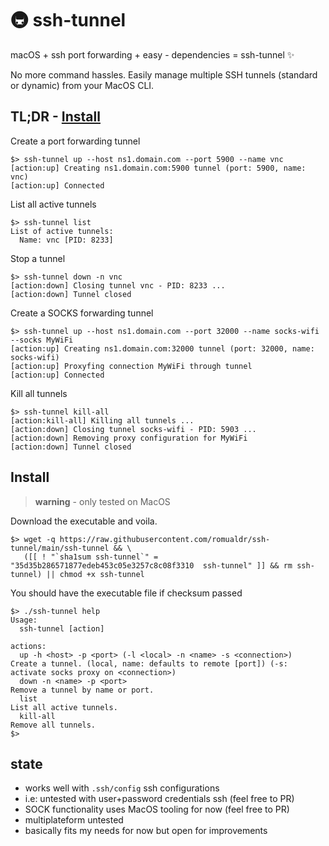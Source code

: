 # 🚇 ssh-tunnel

macOS + ssh port forwarding + easy - dependencies = ssh-tunnel ✨

No more command hassles.
Easily manage multiple SSH tunnels (standard or dynamic) from your MacOS CLI.

## TL;DR - [Install](#install)

Create a port forwarding tunnel
```
$> ssh-tunnel up --host ns1.domain.com --port 5900 --name vnc
[action:up] Creating ns1.domain.com:5900 tunnel (port: 5900, name: vnc)
[action:up] Connected
```

List all active tunnels
```
$> ssh-tunnel list
List of active tunnels:
  Name: vnc [PID: 8233]
```

Stop a tunnel
```
$> ssh-tunnel down -n vnc
[action:down] Closing tunnel vnc - PID: 8233 ...
[action:down] Tunnel closed
```

Create a SOCKS forwarding tunnel
```
$> ssh-tunnel up --host ns1.domain.com --port 32000 --name socks-wifi --socks MyWiFi
[action:up] Creating ns1.domain.com:32000 tunnel (port: 32000, name: socks-wifi)
[action:up] Proxyfing connection MyWiFi through tunnel
[action:up] Connected
```

Kill all tunnels
```
$> ssh-tunnel kill-all
[action:kill-all] Killing all tunnels ...
[action:down] Closing tunnel socks-wifi - PID: 5903 ...
[action:down] Removing proxy configuration for MyWiFi
[action:down] Tunnel closed
```

## Install

> **warning** - only tested on MacOS

Download the executable and voila.
```
$> wget -q https://raw.githubusercontent.com/romualdr/ssh-tunnel/main/ssh-tunnel && \
   ([[ ! "`sha1sum ssh-tunnel`" = "35d35b286571877edeb453c05e3257c8c08f3310  ssh-tunnel" ]] && rm ssh-tunnel) || chmod +x ssh-tunnel
```

You should have the executable file if checksum passed
```
$> ./ssh-tunnel help
Usage:
  ssh-tunnel [action]

actions:
  up -h <host> -p <port> (-l <local> -n <name> -s <connection>)           Create a tunnel. (local, name: defaults to remote [port]) (-s: activate socks proxy on <connection>)
  down -n <name> -p <port>                                                Remove a tunnel by name or port.
  list                                                                    List all active tunnels.
  kill-all                                                                Remove all tunnels.
$>
```

## state

- works well with `.ssh/config` ssh configurations
- i.e: untested with user+password credentials ssh (feel free to PR)
- SOCK functionality uses MacOS tooling for now (feel free to PR)
- multiplateform untested
- basically fits my needs for now but open for improvements